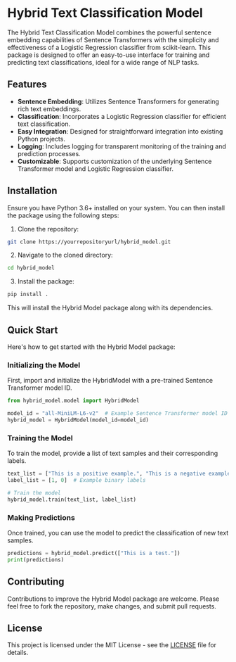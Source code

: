# Hybrid Text Classification Model

The Hybrid Text Classification Model combines the powerful sentence embedding capabilities of Sentence Transformers with the simplicity and effectiveness of a Logistic Regression classifier from scikit-learn. This package is designed to offer an easy-to-use interface for training and predicting text classifications, ideal for a wide range of NLP tasks.

## Features

- **Sentence Embedding**: Utilizes Sentence Transformers for generating rich text embeddings.
- **Classification**: Incorporates a Logistic Regression classifier for efficient text classification.
- **Easy Integration**: Designed for straightforward integration into existing Python projects.
- **Logging**: Includes logging for transparent monitoring of the training and prediction processes.
- **Customizable**: Supports customization of the underlying Sentence Transformer model and Logistic Regression classifier.

## Installation

Ensure you have Python 3.6+ installed on your system. You can then install the package using the following steps:

1. Clone the repository:

```bash
git clone https://yourrepositoryurl/hybrid_model.git
```

2. Navigate to the cloned directory:

```bash
cd hybrid_model
```

3. Install the package:

```bash
pip install .
```

This will install the Hybrid Model package along with its dependencies.

## Quick Start

Here's how to get started with the Hybrid Model package:

### Initializing the Model

First, import and initialize the HybridModel with a pre-trained Sentence Transformer model ID.

```python
from hybrid_model.model import HybridModel

model_id = "all-MiniLM-L6-v2"  # Example Sentence Transformer model ID
hybrid_model = HybridModel(model_id=model_id)
```

### Training the Model

To train the model, provide a list of text samples and their corresponding labels.

```python
text_list = ["This is a positive example.", "This is a negative example."]
label_list = [1, 0]  # Example binary labels

# Train the model
hybrid_model.train(text_list, label_list)
```

### Making Predictions

Once trained, you can use the model to predict the classification of new text samples.

```python
predictions = hybrid_model.predict(["This is a test."])
print(predictions)
```

## Contributing

Contributions to improve the Hybrid Model package are welcome. Please feel free to fork the repository, make changes, and submit pull requests.

## License

This project is licensed under the MIT License - see the [LICENSE](LICENSE) file for details.
